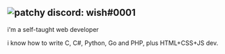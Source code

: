 ## ![patchy](https://cdn.discordapp.com/emojis/865007896684134400.png?v=1) discord: wish#0001
i'm a self-taught web developer

i know how to write C, C#, Python, Go and PHP, plus HTML+CSS+JS dev.